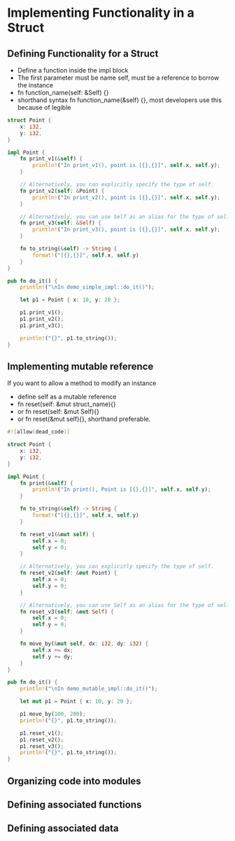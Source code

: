 # Implementing Functionality in a Struct

## Defining Functionality for a Struct

* Define a function inside the impl block
* The first parameter must be name self, must be a reference to borrow the instance
* fn function_name(self: &Self) {}
* shorthand syntax fn function_name(&self) {}, most developers use this because of legible

```rust
struct Point {
    x: i32,
    y: i32,
}

impl Point {
    fn print_v1(&self) {
        println!("In print_v1(), point is [{},{}]", self.x, self.y);
    }

    // Alternatively, you can explicitly specify the type of self.
    fn print_v2(self: &Point) {
        println!("In print_v2(), point is [{},{}]", self.x, self.y);
    }

    // Alternatively, you can use Self as an alias for the type of self.
    fn print_v3(self: &Self) {
        println!("In print_v3(), point is [{},{}]", self.x, self.y);
    }

    fn to_string(&self) -> String {
        format!("[{},{}]", self.x, self.y)
    }
}

pub fn do_it() {
    println!("\nIn demo_simple_impl::do_it()");

    let p1 = Point { x: 10, y: 20 };

    p1.print_v1();
    p1.print_v2();
    p1.print_v3();

    println!("{}", p1.to_string());
}
```

## Implementing mutable reference

If you want to allow a method to modify an instance

* define self as a mutable reference
* fn reset(self: &mut struct_name){}
* or fn reset(self: &mut Self){}
* or fn reset(&mut self){}, shorthand preferable.

```rust
#![allow(dead_code)]

struct Point {
    x: i32,
    y: i32,
}

impl Point {
    fn print(&self) {
        println!("In print(), Point is [{},{}]", self.x, self.y);
    }

    fn to_string(&self) -> String {
        format!("[{},{}]", self.x, self.y)
    }

    fn reset_v1(&mut self) {
        self.x = 0;
        self.y = 0;
    }

    // Alternatively, you can explicitly specify the type of self.
    fn reset_v2(self: &mut Point) {
        self.x = 0;
        self.y = 0;
    }

    // Alternatively, you can use Self as an alias for the type of self.
    fn reset_v3(self: &mut Self) {
        self.x = 0;
        self.y = 0;
    }

    fn move_by(&mut self, dx: i32, dy: i32) {
        self.x += dx;
        self.y += dy;
    }
}

pub fn do_it() {
    println!("\nIn demo_mutable_impl::do_it()");

    let mut p1 = Point { x: 10, y: 20 };

    p1.move_by(100, 200);
    println!("{}", p1.to_string());

    p1.reset_v1();
    p1.reset_v2();
    p1.reset_v3();
    println!("{}", p1.to_string());
}
```

## Organizing code into modules

## Defining associated functions

## Defining associated data




